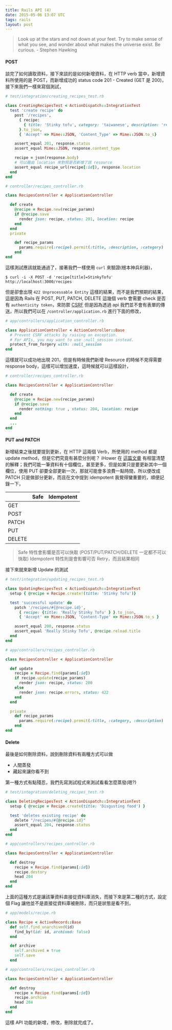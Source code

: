 ```yaml
---
title: Rails API (4)
date: 2015-05-06 13:07 UTC
tags: rails
layout: post
---
```


> Look up at the stars and not down at your feet. Try to make sense of what you see, and wonder about what makes the universe exist. Be curious. - Stephen Hawking

#### POST
談完了如何讀取資料，接下來談的是如何新增資料，在 HTTP verb 當中，新增資料所使用的是 POST，而新增成功的 status code 201 - Created (GET 是 200)，接下來我們一樣來寫個測試，

````ruby
# test/integration/creating_recipes_test.rb

class CreatingRecipesTest < ActionDispatch::IntegrationTest
  test 'create recipe' do
    post '/recipes',
      { recipe:
        { title: 'Stinky tofu', category: 'taiwanese', description: 'really stinky' }
      }.to_json,
      { 'Accept' => Mime::JSON, 'Content_Type' => Mime::JSON.to_s}

    assert_equal 201, response.status
    assert_equal Mime::JSON, response.content_type

    recipe = json(response.body)
    # 可以藉由 location 來對照是否新增了該 resource
    assert_equal recipe_url(recipe[:id]), response.location
  end
end
````
````ruby
# controller/recipes_controller.rb

class RecipesController < ApplicationController

  def create
    @recipe = Recipe.new(recipe_params)
    if @recipe.save
      render json: recipe, status: 201, location: recipe
    end
  end
  private

    def recipe_params
      params.require(:recipe).permit(:title, :description, :category)
    end
end
````
這樣測試應該就能通過了，接著我們一樣使用 `curl` 來驗證(根本神兵利器)，

````
$ curl -i -X POST -d 'recipe[title]=StinkyTofu' http://localhost:3000/recipes
````
但是卻會出現 `422 Unprocessable Entity` 這樣的結果，而不是我們預期的結果，這是因為 Rails 在 POST, PUT, PATCH, DELETE 這幾個 verb 會需要 check 是否有 `authenticity token`，來防禦 [CSRF](http://zh.wikipedia.org/zh-tw/%E8%B7%A8%E7%AB%99%E8%AF%B7%E6%B1%82%E4%BC%AA%E9%80%A0) 但是因為透過 api 我們並不會有表單的傳送，所以我們可以在 `/controller/application.rb` 進行下面的修改，

````ruby
# app/controllers/application_controller.rb

class ApplicationController < ActionController::Base
  # Prevent CSRF attacks by raising an exception.
  # For APIs, you may want to use :null_session instead.
  protect_from_forgery with: :null_session
end
````
這樣就可以成功地出現 201，但是有時候我們新增 Resource 的時候不見得需要 response body，這樣可以增加速度，這時候就可以這樣設計，

````ruby
# controller/recipes_controller.rb

class RecipesController < ApplicationController

  def create
    @recipe = Recipe.new(recipe_params)
    if @recipe.save
      render nothing: true , status: 204, location: recipe
    end
  end
  ...
end
````
#### PUT and PATCH
新增結束之後就要提到更新，在 HTTP 這兩個 Verb，所使用的 method 都是 update method，但是它們究竟有甚麼分別呢？ iHower 在 [這篇文章](https://ihower.tw/blog/archives/6483) 有相當清楚的解釋；我們可能一筆資料有十個欄位，甚至更多，但是如果只是要更新其中一個欄位，使用 PUT 卻要全部更新一次，那就可能會多浪費一點時間，所以便改成 PATCH 只是做部分更新，而且在文中提到 idempotent 我覺得蠻重要的，順便記錄一下，

|          | Safe                        | Idempotent                  |
| -------- | --------------------------- | --------------------------- |
| GET      | <i class="fa fa-check"></i> | <i class="fa fa-check"></i> |
| POST     | <i class="fa fa-times"></i> | <i class="fa fa-times"></i> |
| PATCH    | <i class="fa fa-times"></i> | <i class="fa fa-times"></i> |
| PUT      | <i class="fa fa-times"></i> | <i class="fa fa-check"></i> |
| DELETE   | <i class="fa fa-times"></i> | <i class="fa fa-check"></i> |

> Safe 特性會影響是否可以快取 (POST/PUT/PATCH/DELETE 一定都不可以快取)
 Idempotent 特性則是會影響可否 Retry，而且結果相同

接下來就來新增 Update 的測試

````ruby
# test/integration/updating_recipes_test.rb

class UpdatingRecipesTest < ActionDispatch::IntegrationTest
  setup { @recipe = Recipe.create!(title: 'Stinky Tofu')}

  test 'successful update' do
    patch '/recipes/#{@recipe.id}',
      { recipe: {title: 'Really Stinky Tofu' } }.to_json,
      { 'Accept' => Mime::JSON, 'Content-Type' => Mime::JSON.to_s }

    assert_equal 200, response.status
    assert_equal 'Really Stinky Tofu', @recipe.reload.title
  end
end
````
````ruby
# app/controllers/recipes_controller.rb

class RecipesController < ApplicationController

  def update
    recipe = Recipe.find(params[:id])
    if recipe.update(recipe_params)
      render json: recipe, status: 200
    else
      render json: recipe.errors, status: 422
    end
  end

  private
    def recipe_params
      params.require(:recipe).premit(:title, :category, :description)
    end
end
````

#### Delete
最後是如何刪除資料，說到刪除資料有兩種方式可以做

- 人間蒸發
- 藏起來讓你看不到

第一種方式有點殘忍，我們先寫測試程式來測試看看怎麼蒸發(嗯?)

````ruby
# test/integration/deleting_recipes_test.rb

class DeletingRecipesTest < ActionDispatch::IntegrationTest
  setup { @recipe = Recipe.create(title: 'Disgusting food') }

  test 'deletes existing recipe' do
    delete "/recipes/#{@recipe.id}"
    assert_equal 204, response.status
  end
end
````
````ruby
# app/controllers/recipes_controller.rb

class RecipesController < ApplicationController

  def destroy
    recipe = Recipe.find(params[:id])
    recipe.destory
    head 204
  end
end
````
上面的這種方式是讓該筆資料直接從資料庫消失，而接下來是第二種的方式，設定個 Flag 讓他並不是直接從資料庫被刪除，而只是狀態是看不到，

````ruby
# app/models/recipe.rb

class Recipe < ActiveRecord::Base
  def self.find_unarchived(id)
    find_by!(id: id, archived: false)
  end

  def archive
    self.archived = true
    self.save
  end
````
````ruby
# app/controllers/recipes_controller.rb

class RecipesController < ApplicationController

  def destroy
    recipe = Recipe.find(params[:id])
    recipe.archive
    head 204
  end
end
````
這樣 API 功能的新增，修改，刪除就完成了。
